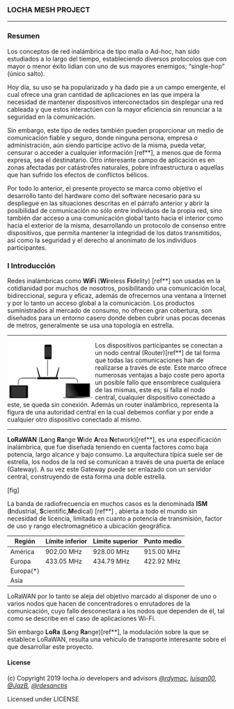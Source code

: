 ### LOCHA MESH PROJECT

---

### Resumen
Los conceptos de red inalámbrica de tipo malla o Ad-hoc, han sido estudiados a lo largo del tiempo, estableciendo diversos protocolos que con mayor o menor éxito lidian con uno de sus mayores enemigos; “single-hop” (único salto).

Hoy día, su uso se ha popularizado y ha dado pie a un campo emergente, el cual ofrece una gran cantidad de aplicaciones en las que impera la necesidad de mantener dispositivos interconectados sin desplegar una red cableada y que estos interactúen con la mayor eficiencia sin renunciar a la seguridad en la comunicación.

Sin embargo, este tipo de redes también pueden proporcionar un medio de comunicación fiable y seguro, donde ninguna persona, empresa o administración, aún siendo partícipe activo de la misma, pueda vetar, censurar o acceder a cualquier información [ref**], a menos que de forma expresa, sea el destinatario. Otro interesante campo de aplicación es en zonas afectadas por catástrofes naturales, pobre infraestructura o aquellas que han sufrido los efectos de conflictos bélicos.

Por todo lo anterior, el presente proyecto se marca como objetivo el desarrollo tanto del hardware como del software necesario para su despliegue en las situaciones descritas en el párrafo anterior y abrir la posibilidad de comunicación no sólo entre individuos de la propia red, sino también dar acceso a una comunicación global tanto hacia el interior como hacia el exterior de la misma, desarrollando un protocolo de consenso entre dispositivos, que permita mantener la integridad de los datos transmitidos, así como la seguridad y el derecho al anonimato de los individuos participantes.

### I Introducción

Redes inalámbricas como **WiFi** (**Wi**reless **Fi**delity) [ref**] son usadas en la cotidianidad por muchos de nosotros, posibilitando una comunicación local, bidireccional, segura y eficaz, además de ofrecernos una ventana a Internet y por lo tanto un acceso global a la comunicación. Los productos suministrados al mercado de consumo, no ofrecen gran cobertura, son diseñados para un entorno casero donde deben cubrir unas pocas decenas de metros, generalmente se usa una topología en estrella.

---

<img align="left" src="media/star.png" width="40%"/>
Los dispositivos participantes se conectan a un nodo central (Router)[ref**] de tal forma que todas las comunicaciones han de realizarse a través de este. Este marco ofrece numerosas ventajas a bajo coste pero aporta un posible fallo que ensombrece cualquiera de las mismas, este es; si falla el nodo central, cualquier dispositivo conectado a este, se queda sin conexión. Además un router inalámbrico, representa la figura de una autoridad central en la cual debemos confiar y por ende a cualquier otro dispositivo conectado al mismo.

---

**LoRaWAN** (**Lo**ng **Ra**nge **W**ide **A**rea **N**etwork)[ref**], es una especificación inalámbrica, que fue diseñada teniendo en cuenta factores como baja potencia, largo alcance y bajo consumo. La arquitectura típica suele ser de estrella, los nodos de la red  se comunican a través de una puerta de enlace (Gateway). A su vez este Gateway puede ser enlazado con un servidor central, construyendo de esta forma una doble estrella.

[fig]

La banda de radiofrecuencia en muchos casos es la denominada **ISM** (**I**ndustrial, **S**cientific,**M**edical) [ref**] , abierta a todo el mundo sin necesidad de licencia, limitada en cuanto a potencia de transmisión, factor de uso y rango electromagnético a ubicación geográfica.


| Región    | Límite inferior | Límite superior | Punto medio |
|-----------|-----------------|-----------------|-------------|
| América   | 902.00 MHz      | 928.00 MHz      | 915.00 MHz  |
| Europa    | 433.05 MHz      | 434.79 MHz      | 422.92 MHz  |
| Europa(*) |                 |                 |             |
| Asia      |                 |                 |             |

LoRaWAN por lo tanto se aleja del objetivo marcado al disponer  de uno o varios nodos que hacen de concentradores o enrutadores de la comunicación, cuyo fallo desconectará a los nodos que dependen de él, tal como se describe en el caso de aplicaciones Wi-Fi.

Sin embargo **LoRa** (**Lo**ng **Ra**nge)[ref**], la modulación sobre la que se establece LoRaWAN, resulta una vehículo de transporte interesante sobre el que desarrollar este proyecto.






#### License
(c) Copyright 2019 locha.io developers and advisors _[@rdymac](https://github.com/rdymac), [luisan00](https://github.com/luisan00), [@JazB](https://github.com/Jazb), [@rdesanctis](https://github.com/rdesanctis)_

Licensed under LICENSE
